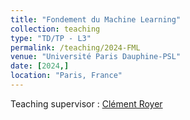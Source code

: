 ```yaml
---
title: "Fondement du Machine Learning"
collection: teaching
type: "TD/TP - L3"
permalink: /teaching/2024-FML
venue: "Université Paris Dauphine-PSL"
date: [2024,]
location: "Paris, France"
---
```


Teaching supervisor : [Clément Royer](https://www.lamsade.dauphine.fr/~croyer/)

